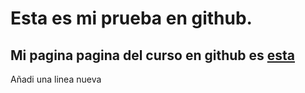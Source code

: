 # Esta es mi prueba en github. 

## Mi pagina pagina del curso en github es [esta](https://github.com/DCIHIGI/basics-de-git-y-git-hub-alxogm/)

Añadi una linea nueva
